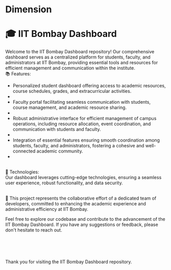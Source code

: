 # Dimension
<h1>🎓 IIT Bombay Dashboard</h1>

Welcome to the IIT Bombay Dashboard repository! Our comprehensive dashboard serves as a centralized platform for students, faculty, and administrators at IIT Bombay, providing essential tools and resources for efficient management and communication within the institute.
<br>
📚 Features:
<br>
- Personalized student dashboard offering access to academic resources, course schedules, grades, and extracurricular activities.
- <br>
- Faculty portal facilitating seamless communication with students, course management, and academic resource sharing.
- <br>
- Robust administrative interface for efficient management of campus operations, including resource allocation, event coordination, and communication with students and faculty.
- <br>
- Integration of essential features ensuring smooth coordination among students, faculty, and administrators, fostering a cohesive and well-connected academic community.
- <br>
<br>
🚀 Technologies:
<br>
Our dashboard leverages cutting-edge technologies, ensuring a seamless user experience, robust functionality, and data security.
<br>
<br>

👥 This project represents the collaborative effort of a dedicated team of developers, committed to enhancing the academic experience and administrative efficiency at IIT Bombay.
<br>

Feel free to explore our codebase and contribute to the advancement of the IIT Bombay Dashboard. If you have any suggestions or feedback, please don't hesitate to reach out.
<br>

<br>
<br>
<br>
<br>
Thank you for visiting the IIT Bombay Dashboard repository.

